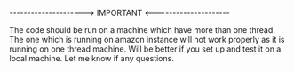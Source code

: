 ---------------------> IMPORTANT <---------------------

The code should be run on a machine which have more than one thread.
The one which is running on amazon instance will not work properly as it is running on one thread machine. 
Will be better if you set up and test it on a local machine. 
Let me know if any questions.
